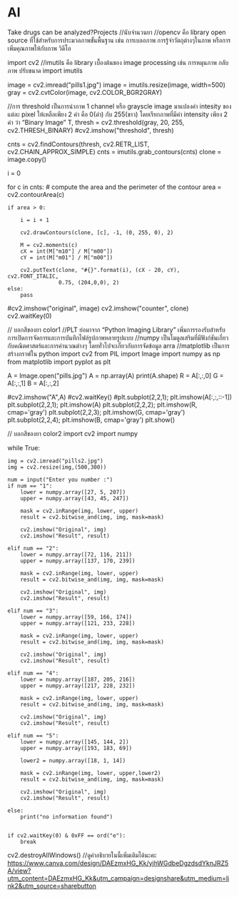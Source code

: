 # AI
Take drugs can be analyzed?Projects
//นับจำนวนยา
//opencv คือ library open source ที่ใช้สำหรับการประมวลภาพขั้นพื้นฐาน เช่น การเบลอภาพ การรู้จำวัตถุต่างๆในภาพ หรือการเพิ่มคุณภาพให้กับภาพ วิดีโอ 

import cv2
//imutils คือ library เบื้องต้นของ image processing เช่น การหมุนภาพ กลับภาพ ปรับขนาด
import imutils 

image = cv2.imread("pills1.jpg")
image = imutils.resize(image, width=500)
gray = cv2.cvtColor(image, cv2.COLOR_BGR2GRAY)


//การ threshold เป็นการนำภาพ 1 channel หรือ grayscle image มาแปลงค่า intesity ของแต่ละ pixel ให้เหลือเพียง 2 ค่า คือ 0(ดำ) กับ 255(ขาว) โดยเรียกภาพที่มีค่า intensity เพียง 2 ค่า ว่า “Binary Image”
T, thresh = cv2.threshold(gray, 20, 255, cv2.THRESH_BINARY)
#cv2.imshow("threshold", thresh)

cnts = cv2.findContours(thresh, cv2.RETR_LIST, cv2.CHAIN_APPROX_SIMPLE)
cnts = imutils.grab_contours(cnts)
clone = image.copy()

i = 0

for c in cnts:
    # compute the area and the perimeter of the contour
    area = cv2.contourArea(c)

    if area > 0:

        i = i + 1

        cv2.drawContours(clone, [c], -1, (0, 255, 0), 2)

        M = cv2.moments(c)
        cX = int(M["m10"] / M["m00"])
        cY = int(M["m01"] / M["m00"])

        cv2.putText(clone, "#{}".format(i), (cX - 20, cY), cv2.FONT_ITALIC,
                    0.75, (204,0,0), 2)
    else:
        pass

#cv2.imshow("original", image)
cv2.imshow("counter", clone)
cv2.waitKey(0)

// บอกสีของยา color1
//PLT ย่อมาจาก “Python Imaging Library” เพิ่มการรองรับสำหรับการเปิดการจัดการและการบันทึกไฟล์รูปภาพหลายรูปแบบ
//numpy เป็นโมดูลเสริมที่มีฟังก์ชันเกี่ยวกับคณิตศาสตร์และการคำนวณต่างๆ โดยทั่วไปจะเกี่ยวกับการจัดข้อมูล arra
//matplotlib  เป็นการสร้างกราฟใน python
import cv2
from PIL import Image
import numpy as np
from matplotlib import pyplot as plt

A = Image.open("pills.jpg")
A = np.array(A)
print(A.shape)
R = A[:,:,0]
G = A[:,:,1]
B = A[:,:,2]

#cv2.imshow("A",A)
#cv2.waitKey()
#plt.subplot(2,2,1); plt.imshow(A[:,:,::-1])
plt.subplot(2,2,1); plt.imshow(A)
plt.subplot(2,2,2); plt.imshow(R, cmap='gray')
plt.subplot(2,2,3); plt.imshow(G, cmap='gray')
plt.subplot(2,2,4); plt.imshow(B, cmap='gray')
plt.show()


// บอกสีของยา color2
import cv2
import numpy

while True:

    img = cv2.imread("pills2.jpg")
    img = cv2.resize(img,(500,300))

    num = input("Enter you number :")
    if num == "1":
        lower = numpy.array([27, 5, 207])
        upper = numpy.array([43, 45, 247])

        mask = cv2.inRange(img, lower, upper)
        result = cv2.bitwise_and(img, img, mask=mask)

        cv2.imshow("Original", img)
        cv2.imshow("Result", result)

    elif num == "2":
        lower = numpy.array([72, 116, 211])
        upper = numpy.array([137, 170, 239])

        mask = cv2.inRange(img, lower, upper)
        result = cv2.bitwise_and(img, img, mask=mask)

        cv2.imshow("Original", img)
        cv2.imshow("Result", result)

    elif num == "3":
        lower = numpy.array([59, 166, 174])
        upper = numpy.array([121, 233, 228])

        mask = cv2.inRange(img, lower, upper)
        result = cv2.bitwise_and(img, img, mask=mask)

        cv2.imshow("Original", img)
        cv2.imshow("Result", result)

    elif num == "4":
        lower = numpy.array([187, 205, 216])
        upper = numpy.array([217, 228, 232])

        mask = cv2.inRange(img, lower, upper)
        result = cv2.bitwise_and(img, img, mask=mask)

        cv2.imshow("Original", img)
        cv2.imshow("Result", result)

    elif num == "5":
        lower = numpy.array([145, 144, 2])
        upper = numpy.array([193, 183, 69])

        lower2 = numpy.array([18, 1, 14])

        mask = cv2.inRange(img, lower, upper,lower2)
        result = cv2.bitwise_and(img, img, mask=mask)

        cv2.imshow("Original", img)
        cv2.imshow("Result", result)

    else:
        print("no information found")


    if cv2.waitKey(0) & 0xFF == ord("e"):
        break

cv2.destroyAllWindows()
//ดูคำอธิบายในนี้เพิ่มเติมได้นะคะ
https://www.canva.com/design/DAEzmxHG_Kk/yjhWGdbeDgzdsdYknJRZ5A/view?utm_content=DAEzmxHG_Kk&utm_campaign=designshare&utm_medium=link2&utm_source=sharebutton

